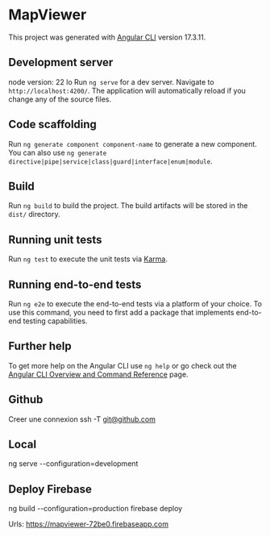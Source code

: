 # MapViewer

This project was generated with [Angular CLI](https://github.com/angular/angular-cli) version 17.3.11.

## Development server
node version: 22 lo
Run `ng serve` for a dev server. Navigate to `http://localhost:4200/`. The application will automatically reload if you change any of the source files.

## Code scaffolding

Run `ng generate component component-name` to generate a new component. You can also use `ng generate directive|pipe|service|class|guard|interface|enum|module`.

## Build

Run `ng build` to build the project. The build artifacts will be stored in the `dist/` directory.

## Running unit tests

Run `ng test` to execute the unit tests via [Karma](https://karma-runner.github.io).

## Running end-to-end tests

Run `ng e2e` to execute the end-to-end tests via a platform of your choice. To use this command, you need to first add a package that implements end-to-end testing capabilities.

## Further help

To get more help on the Angular CLI use `ng help` or go check out the [Angular CLI Overview and Command Reference](https://angular.io/cli) page.


## Github
Creer une connexion
ssh -T git@github.com

## Local
ng serve --configuration=development

## Deploy Firebase
ng build --configuration=production
firebase deploy

Urls:
https://mapviewer-72be0.firebaseapp.com
